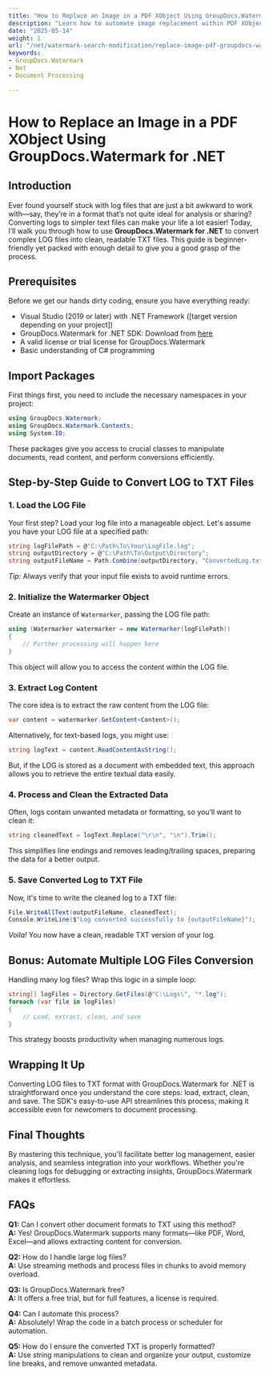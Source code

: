 ```yaml
---
title: "How to Replace an Image in a PDF XObject Using GroupDocs.Watermark for .NET"
description: "Learn how to automate image replacement within PDF XObjects using GroupDocs.Watermark for .NET. Streamline your document workflows with this comprehensive guide."
date: "2025-05-14"
weight: 1
url: "/net/watermark-search-modification/replace-image-pdf-groupdocs-watermark-net/"
keywords:
- GroupDocs.Watermark
- Net
- Document Processing

---
```



# How to Replace an Image in a PDF XObject Using GroupDocs.Watermark for .NET

## Introduction

Ever found yourself stuck with log files that are just a bit awkward to work with—say, they’re in a format that’s not quite ideal for analysis or sharing? Converting logs to simpler text files can make your life a lot easier! Today, I’ll walk you through how to use **GroupDocs.Watermark for .NET** to convert complex LOG files into clean, readable TXT files. This guide is beginner-friendly yet packed with enough detail to give you a good grasp of the process. 

## Prerequisites

Before we get our hands dirty coding, ensure you have everything ready:

- Visual Studio (2019 or later) with .NET Framework ([target version depending on your project])
- GroupDocs.Watermark for .NET SDK: Download from [here](https://releases.groupdocs.com/watermark/net/)
- A valid license or trial license for GroupDocs.Watermark
- Basic understanding of C# programming

## Import Packages

First things first, you need to include the necessary namespaces in your project:

```csharp
using GroupDocs.Watermark;
using GroupDocs.Watermark.Contents;
using System.IO;
```

These packages give you access to crucial classes to manipulate documents, read content, and perform conversions efficiently.

## Step-by-Step Guide to Convert LOG to TXT Files

### 1. Load the LOG File

Your first step? Load your log file into a manageable object. Let's assume you have your LOG file at a specified path:
```csharp
string logFilePath = @"C:\Path\To\Your\LogFile.log";
string outputDirectory = @"C:\Path\To\Output\Directory";
string outputFileName = Path.Combine(outputDirectory, "ConvertedLog.txt");
```

*Tip:* Always verify that your input file exists to avoid runtime errors.

### 2. Initialize the Watermarker Object

Create an instance of `Watermarker`, passing the LOG file path:
```csharp
using (Watermarker watermarker = new Watermarker(logFilePath))
{
    // Further processing will happen here
}
```

This object will allow you to access the content within the LOG file.

### 3. Extract Log Content

The core idea is to extract the raw content from the LOG file:
```csharp
var content = watermarker.GetContent<Content>();
```

Alternatively, for text-based logs, you might use:
```csharp
string logText = content.ReadContentAsString();
```

But, if the LOG is stored as a document with embedded text, this approach allows you to retrieve the entire textual data easily.

### 4. Process and Clean the Extracted Data

Often, logs contain unwanted metadata or formatting, so you’ll want to clean it:
```csharp
string cleanedText = logText.Replace("\r\n", "\n").Trim();
```

This simplifies line endings and removes leading/trailing spaces, preparing the data for a better output.

### 5. Save Converted Log to TXT File

Now, it's time to write the cleaned log to a TXT file:
```csharp
File.WriteAllText(outputFileName, cleanedText);
Console.WriteLine($"Log converted successfully to {outputFileName}");
```

*Voila!* You now have a clean, readable TXT version of your log.

## Bonus: Automate Multiple LOG Files Conversion

Handling many log files? Wrap this logic in a simple loop:
```csharp
string[] logFiles = Directory.GetFiles(@"C:\Logs\", "*.log");
foreach (var file in logFiles)
{
    // Load, extract, clean, and save
}
```

This strategy boosts productivity when managing numerous logs.

## Wrapping It Up

Converting LOG files to TXT format with GroupDocs.Watermark for .NET is straightforward once you understand the core steps: load, extract, clean, and save. The SDK's easy-to-use API streamlines this process, making it accessible even for newcomers to document processing.

## Final Thoughts

By mastering this technique, you'll facilitate better log management, easier analysis, and seamless integration into your workflows. Whether you're cleaning logs for debugging or extracting insights, GroupDocs.Watermark makes it effortless.

## FAQs

**Q1:** Can I convert other document formats to TXT using this method?  
**A:** Yes! GroupDocs.Watermark supports many formats—like PDF, Word, Excel—and allows extracting content for conversion.

**Q2:** How do I handle large log files?  
**A:** Use streaming methods and process files in chunks to avoid memory overload.

**Q3:** Is GroupDocs.Watermark free?  
**A:** It offers a free trial, but for full features, a license is required.

**Q4:** Can I automate this process?  
**A:** Absolutely! Wrap the code in a batch process or scheduler for automation.

**Q5:** How do I ensure the converted TXT is properly formatted?  
**A:** Use string manipulations to clean and organize your output, customize line breaks, and remove unwanted metadata.
